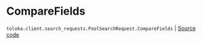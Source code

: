 # CompareFields
`toloka.client.search_requests.PoolSearchRequest.CompareFields` | [Source code](https://github.com/Toloka/toloka-kit/blob/v1.2.3/src/client/search_requests.py#L243)

